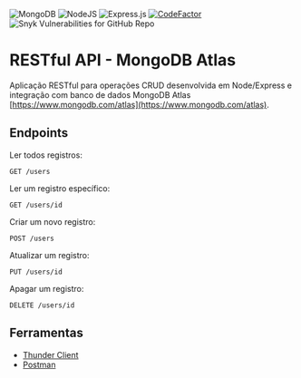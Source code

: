 ![MongoDB](https://img.shields.io/badge/MongoDB-%234ea94b.svg?style=flat&logo=mongodb&logoColor=white) ![NodeJS](https://img.shields.io/badge/node.js-6DA55F?style=flat&logo=node.js&logoColor=white) ![Express.js](https://img.shields.io/badge/express.js-%23404d59.svg?style=flat&logo=express&logoColor=%2361DAFB) [![CodeFactor](https://www.codefactor.io/repository/github/marckesin/restful-api-mongodb/badge)](https://www.codefactor.io/repository/github/marckesin/restful-api-mongodb) ![Snyk Vulnerabilities for GitHub Repo](https://img.shields.io/snyk/vulnerabilities/github/marckesin/RESTful-API-MongoDB)

# RESTful API - MongoDB Atlas

Aplicação RESTful para operações CRUD desenvolvida em Node/Express e integração com banco de dados MongoDB Atlas [https://www.mongodb.com/atlas](https://www.mongodb.com/atlas).

## Endpoints

Ler todos registros:

```HTTP
GET /users
```

Ler um registro específico:

```HTTP
GET /users/id
```

Criar um novo registro:

```HTTP
POST /users
```

Atualizar um registro:

```HTTP
PUT /users/id
```

Apagar um registro:

```HTTP
DELETE /users/id
```

## Ferramentas

- [Thunder Client](https://www.thunderclient.com/)
- [Postman](https://www.postman.com/)
